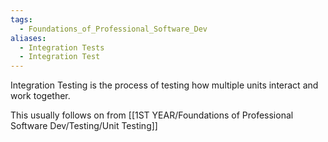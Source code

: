 ```yaml
---
tags:
  - Foundations_of_Professional_Software_Dev
aliases:
  - Integration Tests
  - Integration Test
---
```

Integration Testing is the process of testing how multiple units interact and work together.

This usually follows on from [[1ST YEAR/Foundations of Professional Software Dev/Testing/Unit Testing]]